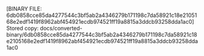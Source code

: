 [BINARY FILE: 6db0858cce85da4277544c3bf5ab2a4346279b171198c7da58921c18e2105168e2edf1419f8962abf454921ecdb974521ff19a8815a3ddcb93258dda1ac0]
Stored copy: docs/converted-binary/6db0858cce85da4277544c3bf5ab2a4346279b171198c7da58921c18e2105168e2edf1419f8962abf454921ecdb974521ff19a8815a3ddcb93258dda1ac0
